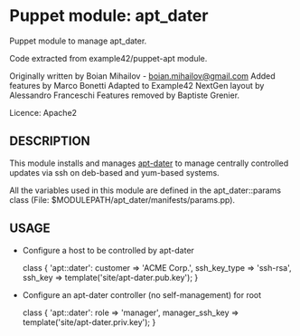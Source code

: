 # Puppet module: apt_dater

Puppet module to manage apt_dater.

Code extracted from example42/puppet-apt module.

Originally written by Boian Mihailov - boian.mihailov@gmail.com
Added features by Marco Bonetti
Adapted to Example42 NextGen layout by Alessandro Franceschi
Features removed by Baptiste Grenier.

Licence: Apache2

## DESCRIPTION

This module installs and manages [apt-dater](http://www.ibh.de/apt-dater/)
to manage centrally controlled updates via ssh on deb-based and yum-based
systems.

All the variables used in this module are defined in the apt_dater::params class
(File: $MODULEPATH/apt_dater/manifests/params.pp).

## USAGE

- Configure a host to be controlled by apt-dater

  class { 'apt::dater':
    customer     => 'ACME Corp.',
    ssh_key_type => 'ssh-rsa',
    ssh_key      => template('site/apt-dater.pub.key');
  }

- Configure an apt-dater controller (no self-management) for root

  class { 'apt::dater':
    role            => 'manager',
    manager_ssh_key => template('site/apt-dater.priv.key');
  }
